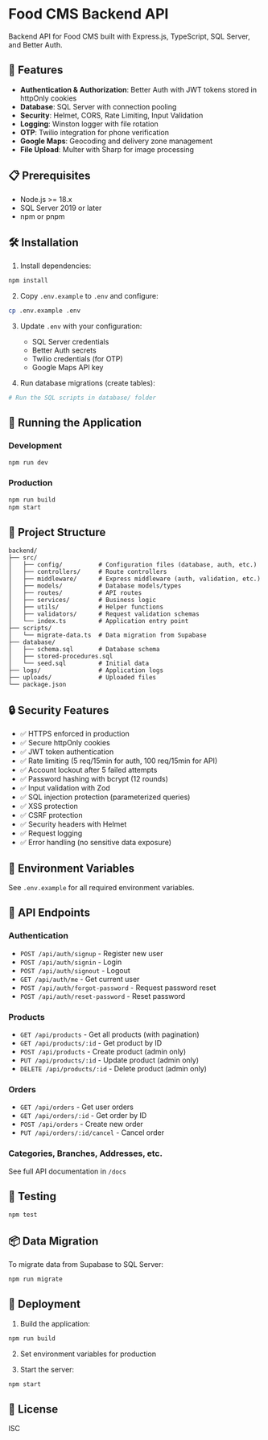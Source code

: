 # Food CMS Backend API

Backend API for Food CMS built with Express.js, TypeScript, SQL Server, and Better Auth.

## 🚀 Features

- **Authentication & Authorization**: Better Auth with JWT tokens stored in httpOnly cookies
- **Database**: SQL Server with connection pooling
- **Security**: Helmet, CORS, Rate Limiting, Input Validation
- **Logging**: Winston logger with file rotation
- **OTP**: Twilio integration for phone verification
- **Google Maps**: Geocoding and delivery zone management
- **File Upload**: Multer with Sharp for image processing

## 📋 Prerequisites

- Node.js >= 18.x
- SQL Server 2019 or later
- npm or pnpm

## 🛠️ Installation

1. Install dependencies:

```bash
npm install
```

2. Copy `.env.example` to `.env` and configure:

```bash
cp .env.example .env
```

3. Update `.env` with your configuration:

   - SQL Server credentials
   - Better Auth secrets
   - Twilio credentials (for OTP)
   - Google Maps API key

4. Run database migrations (create tables):

```bash
# Run the SQL scripts in database/ folder
```

## 🏃 Running the Application

### Development

```bash
npm run dev
```

### Production

```bash
npm run build
npm start
```

## 📁 Project Structure

```
backend/
├── src/
│   ├── config/          # Configuration files (database, auth, etc.)
│   ├── controllers/     # Route controllers
│   ├── middleware/      # Express middleware (auth, validation, etc.)
│   ├── models/          # Database models/types
│   ├── routes/          # API routes
│   ├── services/        # Business logic
│   ├── utils/           # Helper functions
│   ├── validators/      # Request validation schemas
│   └── index.ts         # Application entry point
├── scripts/
│   └── migrate-data.ts  # Data migration from Supabase
├── database/
│   ├── schema.sql       # Database schema
│   ├── stored-procedures.sql
│   └── seed.sql         # Initial data
├── logs/                # Application logs
├── uploads/             # Uploaded files
└── package.json
```

## 🔒 Security Features

- ✅ HTTPS enforced in production
- ✅ Secure httpOnly cookies
- ✅ JWT token authentication
- ✅ Rate limiting (5 req/15min for auth, 100 req/15min for API)
- ✅ Account lockout after 5 failed attempts
- ✅ Password hashing with bcrypt (12 rounds)
- ✅ Input validation with Zod
- ✅ SQL injection protection (parameterized queries)
- ✅ XSS protection
- ✅ CSRF protection
- ✅ Security headers with Helmet
- ✅ Request logging
- ✅ Error handling (no sensitive data exposure)

## 🔑 Environment Variables

See `.env.example` for all required environment variables.

## 📝 API Endpoints

### Authentication

- `POST /api/auth/signup` - Register new user
- `POST /api/auth/signin` - Login
- `POST /api/auth/signout` - Logout
- `GET /api/auth/me` - Get current user
- `POST /api/auth/forgot-password` - Request password reset
- `POST /api/auth/reset-password` - Reset password

### Products

- `GET /api/products` - Get all products (with pagination)
- `GET /api/products/:id` - Get product by ID
- `POST /api/products` - Create product (admin only)
- `PUT /api/products/:id` - Update product (admin only)
- `DELETE /api/products/:id` - Delete product (admin only)

### Orders

- `GET /api/orders` - Get user orders
- `GET /api/orders/:id` - Get order by ID
- `POST /api/orders` - Create new order
- `PUT /api/orders/:id/cancel` - Cancel order

### Categories, Branches, Addresses, etc.

See full API documentation in `/docs`

## 🧪 Testing

```bash
npm test
```

## 📦 Data Migration

To migrate data from Supabase to SQL Server:

```bash
npm run migrate
```

## 🚢 Deployment

1. Build the application:

```bash
npm run build
```

2. Set environment variables for production

3. Start the server:

```bash
npm start
```

## 📄 License

ISC
